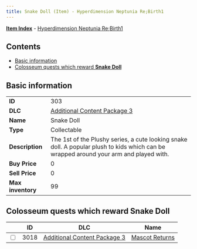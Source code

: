 ```yaml
---
title: Snake Doll (Item) - Hyperdimension Neptunia Re;Birth1
---
```


[**Item Index**](/neptunia/rb1/item/index.html) - [Hyperdimension Neptunia Re;Birth1](/neptunia/rb1)

## Contents

- [Basic information](#basic-information)
- [Colosseum quests which reward **Snake Doll**](#colosseum-quests-which-reward-snake-doll)

## Basic information

|   |   |
| -- | -- |
| **ID** | 303 |
| **DLC** | [Additional Content Package 3](/neptunia/rb1/dlc/12-pack3.html) |
| **Name** | Snake Doll |
| **Type** | Collectable |
| **Description** | The 1st of the Plushy series, a cute looking snake doll. A popular plush to kids which can be wrapped around your arm and played with. |
| **Buy Price** | 0 |
| **Sell Price** | 0 |
| **Max inventory** | 99 |


## Colosseum quests which reward **Snake Doll**

|    | ID | DLC | Name |
| -- | -- | --- | ---- |
| <input type="checkbox" id="rb1-colosseum-12-3018" class="trackbox" /> | 3018 | [Additional Content Package 3](/neptunia/rb1/dlc/12-pack3.html) | [Mascot Returns](/neptunia/rb1/colosseum/12-3018-mascot-returns.html) |
